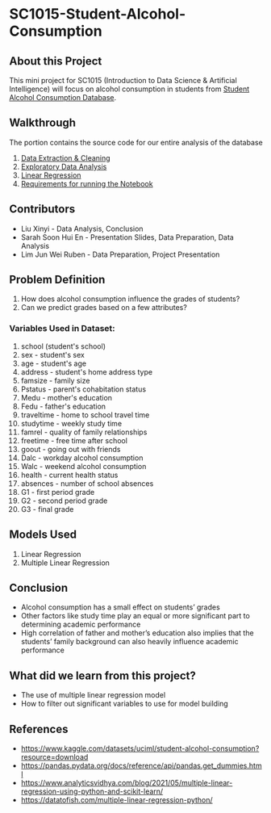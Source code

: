# SC1015-Student-Alcohol-Consumption

## About this Project
This mini project for SC1015 (Introduction to Data Science & Artificial Intelligence) will focus on alcohol consumption in students from [Student Alcohol Consumption Database](https://www.kaggle.com/datasets/uciml/student-alcohol-consumption?resource=download).

## Walkthrough
The portion contains the source code for our entire analysis of the database

1. [Data Extraction & Cleaning](https://github.com/EpitaxyInfinity/SC1015-Alcohol-Consumption/blob/main/Data%20Cleaning.ipynb)
2. [Exploratory Data Analysis](https://github.com/EpitaxyInfinity/SC1015-Alcohol-Consumption/blob/main/Exploratory%20Data%20Analysis.ipynb)
3. [Linear Regression](https://github.com/EpitaxyInfinity/SC1015-Alcohol-Consumption/blob/main/Linear%20Regression.ipynb)
4. [Requirements for running the Notebook](https://github.com/EpitaxyInfinity/SC1015-Alcohol-Consumption/blob/main/requirements.txt)

## Contributors
- Liu Xinyi - Data Analysis, Conclusion
- Sarah Soon Hui En - Presentation Slides, Data Preparation, Data Analysis
- Lim Jun Wei Ruben - Data Preparation, Project Presentation

## Problem Definition
1. How does alcohol consumption influence the grades of students?
2. Can we predict grades based on a few attributes?

### Variables Used in Dataset:
1. school (student's school)
2. sex - student's sex
3. age - student's age
4. address - student's home address type
5. famsize - family size
6. Pstatus - parent's cohabitation status
7. Medu - mother's education
8. Fedu - father's education
9. traveltime - home to school travel time
10. studytime - weekly study time
11. famrel - quality of family relationships
12. freetime - free time after school
13. goout - going out with friends
14. Dalc - workday alcohol consumption
15. Walc - weekend alcohol consumption
16. health - current health status
17. absences - number of school absences
18. G1 - first period grade
19. G2 - second period grade
20. G3 - final grade

## Models Used
1. Linear Regression
2. Multiple Linear Regression

## Conclusion
- Alcohol consumption has a small effect on students’ grades
- Other factors like study time play an equal or more significant part to determining academic performance
- High correlation of father and mother’s education also implies that the students’ family background can also heavily influence academic performance

## What did we learn from this project?
- The use of multiple linear regression model
- How to filter out significant variables to use for model building

## References
- <https://www.kaggle.com/datasets/uciml/student-alcohol-consumption?resource=download>
- <https://pandas.pydata.org/docs/reference/api/pandas.get_dummies.html>
- <https://www.analyticsvidhya.com/blog/2021/05/multiple-linear-regression-using-python-and-scikit-learn/>
- <https://datatofish.com/multiple-linear-regression-python/>
